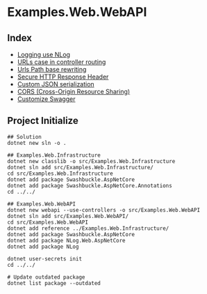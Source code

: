 # Examples.Web.WebAPI

## Index

- [Logging use NLog](../../docs/logging/logging_use_nlog.md)
- [URLs case in controller routing](../../docs/routing/routing_controller_urls_case.md)
- [Urls Path base rewriting](../../docs/routing/routing_urls_rewruting.md)
- [Secure HTTP Response Header](../../docs/security/security_http_response_header.md)
- [Custom JSON serialization](../../docs/serialization/serialization_json.md)
- [CORS (Cross-Origin Resource Sharing)](../../docs/security/security_CORS.md)
- [Customize Swagger](../../docs/openapi/swagger_customization.md)


## Project Initialize

```shell
## Solution
dotnet new sln -o .

## Examples.Web.Infrastructure
dotnet new classlib -o src/Examples.Web.Infrastructure
dotnet sln add src/Examples.Web.Infrastructure/
cd src/Examples.Web.Infrastructure
dotnet add package Swashbuckle.AspNetCore
dotnet add package Swashbuckle.AspNetCore.Annotations
cd ../../

## Examples.Web.WebAPI
dotnet new webapi --use-controllers -o src/Examples.Web.WebAPI
dotnet sln add src/Examples.Web.WebAPI/
cd src/Examples.Web.WebAPI
dotnet add reference ../Examples.Web.Infrastructure/
dotnet add package Swashbuckle.AspNetCore
dotnet add package NLog.Web.AspNetCore
dotnet add package NLog

dotnet user-secrets init
cd ../../

# Update outdated package
dotnet list package --outdated
```
